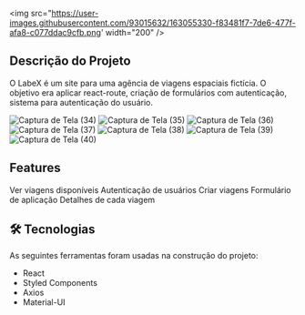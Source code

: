 
<img src="https://user-images.githubusercontent.com/93015632/163055330-f83481f7-7de6-477f-afa8-c077ddac9cfb.png' width="200" />

## Descrição do Projeto
O LabeX é um site para uma agência de viagens espaciais fictícia. O objetivo era aplicar react-route, criação de formulários com autenticação, sistema para autenticação do usuário.


![Captura de Tela (34)](https://user-images.githubusercontent.com/93015632/163054345-2be91a1d-887f-46bb-b2af-d7854e599062.png)
![Captura de Tela (35)](https://user-images.githubusercontent.com/93015632/163054351-f2aab1da-280b-49a7-9596-7a0112b18943.png)
![Captura de Tela (36)](https://user-images.githubusercontent.com/93015632/163054358-dde4c11b-f1a9-40bd-baa0-d3cae7a8024a.png)
![Captura de Tela (37)](https://user-images.githubusercontent.com/93015632/163054365-29545d5d-4092-46b7-9ed6-be148ff81930.png)
![Captura de Tela (38)](https://user-images.githubusercontent.com/93015632/163054438-f4b1d052-1342-4afe-88d3-99a19ebd6d50.png)
![Captura de Tela (39)](https://user-images.githubusercontent.com/93015632/163054444-9d83aa18-ea4e-43ba-b7a5-4919cc24226c.png)
![Captura de Tela (40)](https://user-images.githubusercontent.com/93015632/163054462-f714b63c-53a8-4b9f-89b1-9bf1d2d7450d.png)


## Features
 Ver viagens disponíveis
 Autenticação de usuários
 Criar viagens
 Formulário de aplicação
 Detalhes de cada viagem
 
## 🛠 Tecnologias
 As seguintes ferramentas foram usadas na construção do projeto:
  * React
  * Styled Components
  * Axios
  * Material-UI
